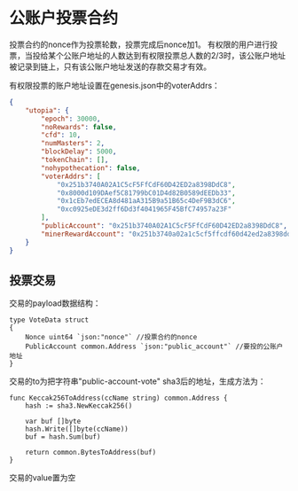# 公账户投票合约

投票合约的nonce作为投票轮数，投票完成后nonce加1。
有权限的用户进行投票，当投给某个公账户地址的人数达到有权限投票总人数的2/3时，该公账户地址被记录到链上，只有该公账户地址发送的存款交易才有效。

有权限投票的账户地址设置在genesis.json中的voterAddrs：

```json 
{
	"utopia": {
		"epoch": 30000,
		"noRewards": false,
		"cfd": 10,
		"numMasters": 2,
		"blockDelay": 5000,
		"tokenChain": [],
		"nohypothecation": false,
		"voterAddrs": [
		    "0x251b3740A02A1C5cF5FfCdF60D42ED2a8398DdC8",
			"0x8000d109DAef5C81799bC01D4d82B0589dEEDb33",
			"0x1cEb7edECEA8d481aA315B9a51B65c4DeF9B3dC6",
			"0xc0925eDE3d2ff6Dd3f4041965F45BfC74957a23F"
		],
		"publicAccount": "0x251b3740A02A1C5cF5FfCdF60D42ED2a8398DdC8",
		"minerRewardAccount": "0x251b3740a02a1c5cf5ffcdf60d42ed2a8398ddc8"
	}
}
```

## 投票交易 

交易的payload数据结构：

```struct
type VoteData struct 
{
	Nonce uint64 `json:"nonce"` //投票合约的nonce
	PublicAccount common.Address `json:"public_account"` //要投的公账户地址
}
```

交易的to为把字符串"public-account-vote" sha3后的地址，生成方法为：

```function
func Keccak256ToAddress(ccName string) common.Address {
	hash := sha3.NewKeccak256()

	var buf []byte
	hash.Write([]byte(ccName))
	buf = hash.Sum(buf)

	return common.BytesToAddress(buf)
}
```

交易的value置为空
